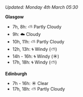 *Updated: Monday 4th March 05:30*

**Glasgow**

* 7h, 8h: :partly_sunny: Partly Cloudy
* 9h: :cloud: Cloudy
* 10h, 11h: :partly_sunny: Partly Cloudy
* 12h, 13h: :cyclone: Windy (:partly_sunny:)
* 14h - 16h: :cyclone: Windy (:sunny:)
* 17h, 18h: :cyclone: Windy (:partly_sunny:)

**Edinburgh**

* 7h - 16h: :sunny: Clear
* 17h, 18h: :partly_sunny: Partly Cloudy
